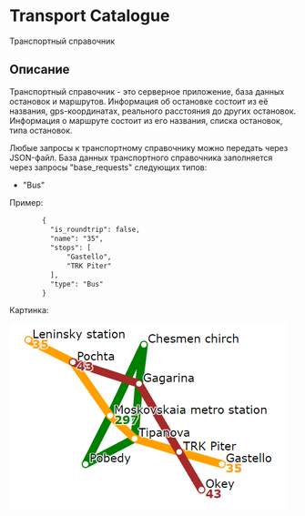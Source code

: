 # Transport Catalogue
Транспортный справочник

## Описание
Транспортный справочник - это серверное приложение, база данных остановок и маршрутов. Информация об остановке состоит из её названия, gps-координатах, реального расстояния до других остановок. Информация о маршруте состоит из его названия, списка остановок, типа остановок.

Любые запросы к транспортному справочнику можно передать через JSON-файл.
База данных транспортного справочника заполняется через запросы "base_requests" следующих типов:
  * "Bus"

Пример:
```
        {
          "is_roundtrip": false,
          "name": "35",
          "stops": [
              "Gastello",
              "TRK Piter"
          ],
          "type": "Bus"
        }
```

Картинка:

![alt text](https://github.com/fediukov/ya_transport_catalogue/blob/main/map_example.png "Map Example")

